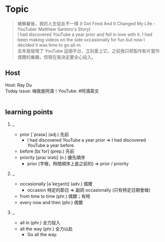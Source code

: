 # Topic

> 被解雇後，我的人生從此不一樣 (I Got Fired And It Changed My Life - YouTuber Matthew Santoro's Story) <br>
> I had discovered YouTube a year prior and fell in love with it. I had been making videos on the side occasionally for fun but now I decided it was time to go all-in. <br>
> 去年我發現了 YouTube 這個平台，立刻愛上它。之前我只把製作影片當作偶爾的樂趣，但現在我決定要全心投入。 <br>

## Host
Host: Ray Du
<br>Today issue: 嗨我是阿滴！YouTube: #阿滴英文
<br><br>
## learning points
1. _
	* prior  [ˋpraɪɚ]  (adj.)  先前
        - I had discovered YouTube a year prior => I had discovered YouTube a year before.
	* before  [bɪˋfor]  (prep.)  先前
	* priority  [praɪˋɔrətɪ]  (n.)  優先順序
        - prior (字根，時間順序上是之前的) => prior / priority

2. _
	* occasionally  [əˋkeʒən!ɪ]  (adv.)  偶爾
        - occasion 特定的節日 => 副詞 occasionally (只有特定日期會做)
	* from time to time  (phr.)  偶爾；有時
	* every now and then  (phr.)  偶爾

3. _
	* all in  (phr.)  全力投入
	* all the way  (phr.)  全力以赴
        - Go all the way.
